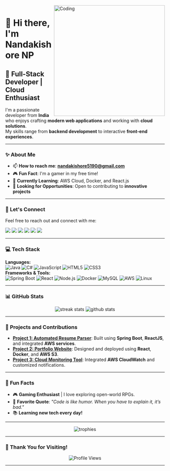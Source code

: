 <!-- Animated Coding GIF -->
<img align="right" alt="Coding" width="350" src="https://media1.tenor.com/images/0660efe82fa3da42ed56eef013171835/tenor.gif?itemid=16596559">

# 👋 Hi there, I'm **Nandakishore NP**

## 🚀 **Full-Stack Developer | Cloud Enthusiast**
I'm a passionate developer from **India** who enjoys crafting **modern web applications** and working with **cloud solutions**.  
My skills range from **backend development** to interactive **front-end experiences**.  

---

### ✨ **About Me**
- 📫 **How to reach me**: **nandakishore5190@gmail.com**
- 🎮 **Fun Fact**: I'm a gamer in my free time!
- 🌱 **Currently Learning**: AWS Cloud, Docker, and React.js  
- 💼 **Looking for Opportunities**: Open to contributing to **innovative projects**  

---

### 📱 **Let's Connect**  
Feel free to reach out and connect with me:  
<p align="left">
<a href="mailto:nandakishore5190@gmail.com"><img src="https://img.shields.io/badge/Gmail-333333?style=for-the-badge&logo=gmail&logoColor=EA4335" /></a>
<a href="https://www.linkedin.com/in/nandakishore-np" target="_blank"><img src="https://img.shields.io/badge/LinkedIn-333333?style=for-the-badge&logo=linkedin&logoColor=0A66C2" /></a>
<a href="https://instagram.com/nandak1sh0re" target="_blank"><img src="https://img.shields.io/badge/Instagram-333333?style=for-the-badge&logo=instagram&logoColor=E4405F" /></a>
<a href="https://stackoverflow.com/users/21963941" target="_blank"><img src="https://img.shields.io/badge/StackOverflow-333333?style=for-the-badge&logo=stackoverflow&logoColor=F48024" /></a>
<a href="https://leetcode.com/nandakishore5190" target="_blank"><img src="https://img.shields.io/badge/LeetCode-333333?style=for-the-badge&logo=leetcode&logoColor=FFA116" /></a>
<a href="https://www.hackerrank.com/nandakishore5190" target="_blank"><img src="https://img.shields.io/badge/HackerRank-333333?style=for-the-badge&logo=hackerrank&logoColor=2EC866" /></a>
</p>

---

### 💻 **Tech Stack**
**Languages:**  
![Java](https://img.shields.io/badge/Java-333333?style=flat&logo=java&logoColor=E76F00)
![C#](https://img.shields.io/badge/C%23-333333?style=flat&logo=csharp&logoColor=239120)
![JavaScript](https://img.shields.io/badge/JavaScript-333333?style=flat&logo=javascript&logoColor=F7DF1E)
![HTML5](https://img.shields.io/badge/HTML5-333333?style=flat&logo=html5&logoColor=E34F26)
![CSS3](https://img.shields.io/badge/CSS3-333333?style=flat&logo=css3&logoColor=1572B6)  
**Frameworks & Tools:**  
![Spring Boot](https://img.shields.io/badge/Spring_Boot-333333?style=flat&logo=springboot&logoColor=6DB33F)
![React](https://img.shields.io/badge/React-333333?style=flat&logo=react&logoColor=61DAFB)
![Node.js](https://img.shields.io/badge/Node.js-333333?style=flat&logo=node.js&logoColor=339933)
![Docker](https://img.shields.io/badge/Docker-333333?style=flat&logo=docker&logoColor=2496ED)
![MySQL](https://img.shields.io/badge/MySQL-333333?style=flat&logo=mysql&logoColor=4479A1)
![AWS](https://img.shields.io/badge/AWS-333333?style=flat&logo=amazonaws&logoColor=FF9900)
![Linux](https://img.shields.io/badge/Linux-333333?style=flat&logo=linux&logoColor=FCC624)

---

### 📊 **GitHub Stats**
<p align="center">
  <img src="https://github-readme-streak-stats.herokuapp.com/?user=NandaKishore-NP&theme=dark&hide_border=true" alt="streak stats" />
  <img src="https://github-readme-stats.vercel.app/api?username=NandaKishore-NP&show_icons=true&theme=dark&hide_border=true" alt="github stats" />
</p>

---

### 🚀 **Projects and Contributions**
- **[Project 1: Automated Resume Parser](#)**: Built using **Spring Boot**, **ReactJS**, and integrated **AWS services**.
- **[Project 2: Portfolio Website](#)**: Designed and deployed using **React**, **Docker**, and **AWS S3**.
- **[Project 3: Cloud Monitoring Tool](#)**: Integrated **AWS CloudWatch** and customized notifications.

---

### 🎯 **Fun Facts**
- 🎮 **Gaming Enthusiast** | I love exploring open-world RPGs.
- 🌟 **Favorite Quote**: *"Code is like humor. When you have to explain it, it’s bad."*  
- 📚 **Learning new tech every day!**

---

<p align="center">
  <img src="https://github-profile-trophy.vercel.app/?username=NandaKishore-NP&theme=onestar&no-frame=true&row=1" alt="trophies" />
</p>

---

### 🌟 **Thank You for Visiting!**
<p align="center">
  <img src="https://komarev.com/ghpvc/?username=NandaKishore-NP&label=Profile%20Views&color=ff69b4&style=flat-square" alt="Profile Views" />
</p>

---


